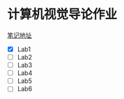# 计算机视觉导论作业

[笔记地址](https://note.isshikih.top/cour_note/D2QD_Intro2CV/)

- [x] Lab1
- [ ] Lab2
- [ ] Lab3
- [ ] Lab4
- [ ] Lab5
- [ ] Lab6
